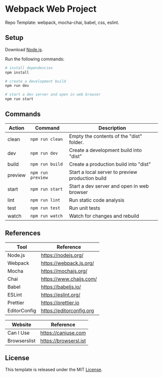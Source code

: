 # Webpack Web Project

Repo Template: webpack, mocha-chai, babel, css, eslint.

## Setup

Download [Node.js](https://nodejs.org/en/download/).

Run the following commands:

```bash
# install dependencies
npm install

# create a development build
npm run dev

# start a dev server and open in web browser
npm run start
```

## Commands

| Action  | Command           | Description                                      |
| ------- | ----------------- | ------------------------------------------------ |
| clean   | `npm run clean`   | Empty the contents of the "dist" folder.         |
| dev     | `npm run dev`     | Create a development build into "dist"           |
| build   | `npm run build`   | Create a production build into "dist"            |
| preview | `npm run preview` | Start a local server to preview production build |
| start   | `npm run start`   | Start a dev server and open in web browser       |
| lint    | `npm run lint`    | Run static code analysis                         |
| test    | `npm run test`    | Run unit tests                                   |
| watch   | `npm run watch`   | Watch for changes and rebuild                    |

## References

| Tool         | Reference                |
| ------------ | ------------------------ |
| Node.js      | https://nodejs.org/      |
| Webpack      | https://webpack.js.org/  |
| Mocha        | https://mochajs.org/     |
| Chai         | https://www.chaijs.com/  |
| Babel        | https://babeljs.io/      |
| ESLint       | https://eslint.org/      |
| Prettier     | https://prettier.io      |
| EditorConfig | https://editorconfig.org |

| Website      | Reference             |
| ------------ | --------------------- |
| Can I Use    | https://caniuse.com   |
| Browserslist | https://browsersl.ist |

## License

This template is released under the MIT [License](LICENSE).
